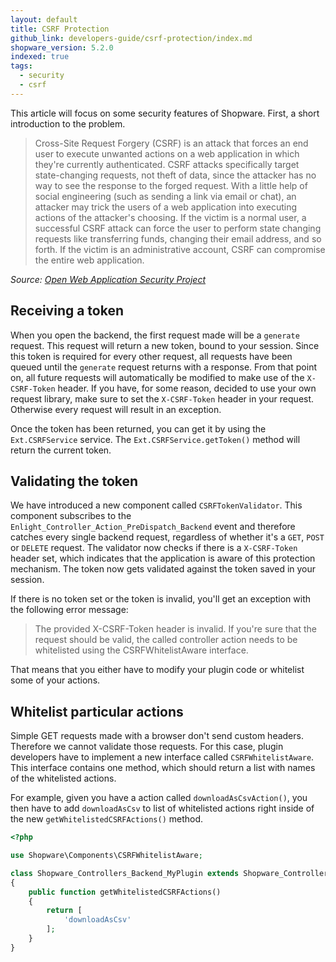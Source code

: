```yaml
---
layout: default
title: CSRF Protection
github_link: developers-guide/csrf-protection/index.md
shopware_version: 5.2.0
indexed: true
tags:
  - security
  - csrf
---
```


This article will focus on some security features of Shopware. First, a short introduction to the problem.

> Cross-Site Request Forgery (CSRF) is an attack that forces an end user to execute unwanted actions on a web application in which they're currently authenticated. CSRF attacks specifically target state-changing requests, not theft of data, since the attacker has no way to see the response to the forged request. With a little help of social engineering (such as sending a link via email or chat), an attacker may trick the users of a web application into executing actions of the attacker's choosing. If the victim is a normal user, a successful CSRF attack can force the user to perform state changing requests like transferring funds, changing their email address, and so forth. If the victim is an administrative account, CSRF can compromise the entire web application.

*Source: [Open Web Application Security Project](https://www.owasp.org/index.php/Cross-Site_Request_Forgery_(CSRF))*

<div class="toc-list"></div>


## Receiving a token

When you open the backend, the first request made will be a `generate` request. This request will return a new token, bound to your session. Since this token is required for every other request, all requests have been queued until the `generate` request returns with a response. From that point on, all future requests will automatically be modified to make use of the `X-CSRF-Token` header. If you have, for some reason, decided to use your own request library, make sure to set the `X-CSRF-Token` header in your request. Otherwise every request will result in an exception.

 Once the token has been returned, you can get it by using the `Ext.CSRFService` service. The `Ext.CSRFService.getToken()` method will return the current token.

## Validating the token

We have introduced a new component called `CSRFTokenValidator`. This component subscribes to the `Enlight_Controller_Action_PreDispatch_Backend` event and therefore catches every single backend request, regardless of whether it's a `GET`, `POST` or `DELETE` request. The validator now checks if there is a `X-CSRF-Token` header set, which indicates that the application is aware of this protection mechanism. The token now gets validated against the token saved in your session.

If there is no token set or the token is invalid, you'll get an exception with the following error message:

> The provided X-CSRF-Token header is invalid. If you're sure that the request should be valid, the called controller action needs to be whitelisted using the CSRFWhitelistAware interface.

That means that you either have to modify your plugin code or whitelist some of your actions.

## Whitelist particular actions

Simple GET requests made with a browser don't send custom headers. Therefore we cannot validate those requests. For this case, plugin developers have to implement a new interface called `CSRFWhitelistAware`. This interface contains one method, which should return a list with names of the whitelisted actions.

For example, given you have a action called `downloadAsCsvAction()`, you then have to add `downloadAsCsv` to list of whitelisted actions right inside of the new `getWhitelistedCSRFActions()` method.

```php
<?php

use Shopware\Components\CSRFWhitelistAware;

class Shopware_Controllers_Backend_MyPlugin extends Shopware_Controllers_Backend_ExtJs implements CSRFWhitelistAware
{
    public function getWhitelistedCSRFActions()
    {
        return [
            'downloadAsCsv'
        ];
    }
}
```
